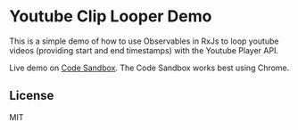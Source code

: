 # Youtube Clip Looper Demo

This is a simple demo of how to use Observables in RxJs to loop youtube videos (providing start and end timestamps) with the Youtube Player API. 

Live demo on [Code Sandbox](https://codesandbox.io/s/github/adameier/youtube-clip-looper-demo). The Code Sandbox works best using Chrome.

## License

MIT

